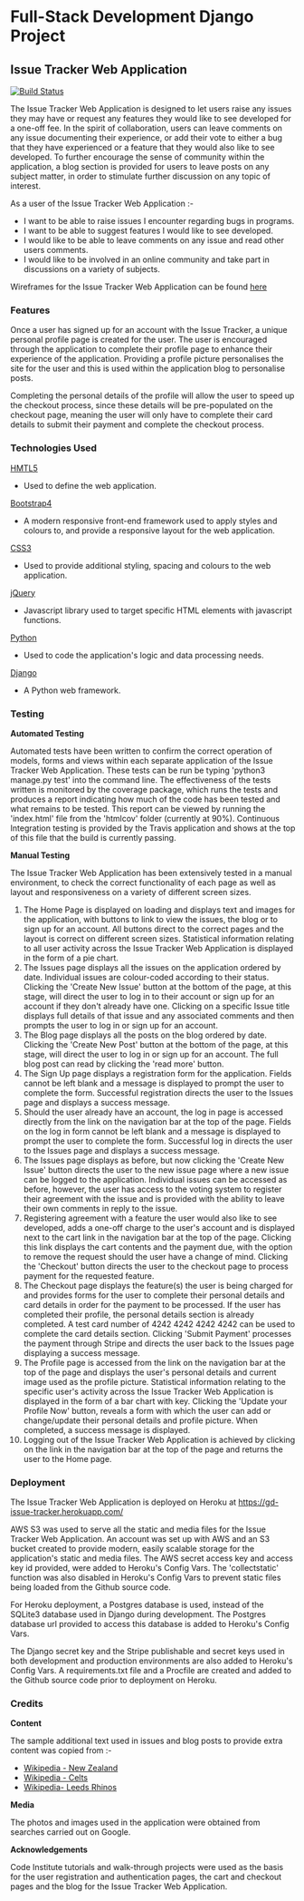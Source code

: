 # Full-Stack Development Django Project

## Issue Tracker Web Application
[![Build Status](https://www.travis-ci.org/GeoffDoig/Django-Project.svg?branch=master)](https://www.travis-ci.org/GeoffDoig/Django-Project)

The Issue Tracker Web Application is designed to let users raise any issues they may have or request any features they would like
to see developed for a one-off fee. In the spirit of collaboration, users can leave comments on any issue documenting their
experience, or add their vote to either a bug that they have experienced or a feature that they would also like to see developed.
To further encourage the sense of community within the application, a blog section is provided for users to leave posts on any 
subject matter, in order to stimulate further discussion on any topic of interest.

As a user of the Issue Tracker Web Application :-
   * I want to be able to raise issues I encounter regarding bugs in programs.
   * I want to be able to suggest features I would like to see developed.
   * I would like to be able to leave comments on any issue and read other users comments.
   * I would like to be involved in an online community and take part in discussions on a variety of subjects.

Wireframes for the Issue Tracker Web Application can be found [here](/Wireframes)

### Features

Once a user has signed up for an account with the Issue Tracker, a unique personal profile page is created for the user.
The user is encouraged through the application to complete their profile page to enhance their experience of the application.
Providing a profile picture personalises the site for the user and this is used within the application blog to personalise posts.

Completing the personal details of the profile will allow the user to speed up the checkout process, since these details will be
pre-populated on the checkout page, meaning the user will only have to complete their card details to submit their payment and 
complete the checkout process.

### Technologies Used

[HMTL5](https://developer.mozilla.org/en-US/docs/Web/Guide/HTML/HTML5)
   * Used to define the web application.

[Bootstrap4](https://getbootstrap.com/docs/4.3/getting-started/introduction/)
   * A modern responsive front-end framework used to apply styles and colours to, and provide a responsive layout for the web application.

[CSS3](https://developer.mozilla.org/en-US/docs/Web/CSS/CSS3)
   * Used to provide additional styling, spacing and colours to the web application.

[jQuery](https://jquery.com/)
   * Javascript library used to target specific HTML elements with javascript functions.

[Python](https://www.python.org/)
   * Used to code the application's logic and data processing needs.

[Django](https://docs.djangoproject.com/en/1.11/)
   * A Python web framework.

### Testing

__Automated Testing__

Automated tests have been written to confirm the correct operation of models, forms and views within each separate application of the
Issue Tracker Web Application. These tests can be run be typing 'python3 manage.py test' into the command line. The effectiveness of the
tests written is monitored by the coverage package, which runs the tests and produces a report indicating how much of the code has been
tested and what remains to be tested. This report can be viewed by running the 'index.html' file from the 'htmlcov' folder (currently at 90%).
Continuous Integration testing is provided by the Travis application and shows at the top of this file that the build is currently passing.

__Manual Testing__

The Issue Tracker Web Application has been extensively tested in a manual environment, to check the correct functionality of each page
as well as layout and responsiveness on a variety of different screen sizes.

   1. The Home Page is displayed on loading and displays text and images for the application, with buttons to link to view the issues, the blog
      or to sign up for an account. All buttons direct to the correct pages and the layout is correct on different screen sizes. Statistical
      information relating to all user activity across the Issue Tracker Web Application is displayed in the form of a pie chart.
   2. The Issues page displays all the issues on the application ordered by date. Individual issues are colour-coded according to their status.
      Clicking the 'Create New Issue' button at the bottom of the page, at this stage, will direct the user to log in to their account
      or sign up for an account if they don't already have one. Clicking on a specific Issue title displays full details of that issue
      and any associated comments and then prompts the user to log in or sign up for an account.
   3. The Blog page displays all the posts on the blog ordered by date. Clicking the 'Create New Post' button at the bottom of the page, 
      at this stage, will direct the user to log in or sign up for an account. The full blog post can read by clicking the 'read more' button.
   4. The Sign Up page displays a registration form for the application. Fields cannot be left blank and a message is displayed to prompt the user
      to complete the form. Successful registration directs the user to the Issues page and displays a success message.
   5. Should the user already have an account, the log in page is accessed directly from the link on the navigation bar at the top of the page.
      Fields on the log in form cannot be left blank and a message is displayed to prompt the user to complete the form. Successful log in directs
      the user to the Issues page and displays a success message.
   6. The Issues page displays as before, but now clicking the 'Create New Issue' button directs the user to the new issue page where a new issue
      can be logged to the application. Individual issues can be accessed as before, however, the user has access to the voting system to register
      their agreement with the issue and is provided with the ability to leave their own comments in reply to the issue.
   7. Registering agreement with a feature the user would also like to see developed, adds a one-off charge to the user's account and is displayed
      next to the cart link in the navigation bar at the top of the page. Clicking this link displays the cart contents and the payment due,
      with the option to remove the request should the user have a change of mind. Clicking the 'Checkout' button directs the user to the checkout
      page to process payment for the requested feature.
   8. The Checkout page displays the feature(s) the user is being charged for and provides forms for the user to complete their personal details
      and card details in order for the payment to be processed. If the user has completed their profile, the personal details section is already
      completed. A test card number of 4242 4242 4242 4242 can be used to complete the card details section. Clicking 'Submit Payment' processes
      the payment through Stripe and directs the user back to the Issues page displaying a success message.
   9. The Profile page is accessed from the link on the navigation bar at the top of the page and displays the user's personal details and current
      image used as the profile picture. Statistical information relating to the specific user's activity across the Issue Tracker Web Application
      is displayed in the form of a bar chart with key. Clicking the 'Update your Profile Now' button, reveals a form with which the user can add
      or change/update their personal details and profile picture. When completed, a success message is displayed.
   10. Logging out of the Issue Tracker Web Application is achieved by clicking on the link in the navigation bar at the top of the page and returns
       the user to the Home page.

### Deployment

The Issue Tracker Web Application is deployed on Heroku at https://gd-issue-tracker.herokuapp.com/

AWS S3 was used to serve all the static and media files for the Issue Tracker Web Application. An account was set up with AWS and an S3 bucket
created to provide modern, easily scalable storage for the application's static and media files. The AWS secret access key and access key id
provided, were added to Heroku's Config Vars. The 'collectstatic' function was also disabled in Heroku's Config Vars to prevent static files
being loaded from the Github source code.

For Heroku deployment, a Postgres database is used, instead of the SQLite3 database used in Django during development. The Postgres database
url provided to access this database is added to Heroku's Config Vars. 

The Django secret key and the Stripe publishable and secret keys used in both development and production environments are also added to 
Heroku's Config Vars. A requirements.txt file and a Procfile are created and added to the Github source code prior to deployment on Heroku.

### Credits

__Content__

The sample additional text used in issues and blog posts to provide extra content was copied from :-
   * [Wikipedia - New Zealand](https://en.wikipedia.org/wiki/New_Zealand)
   * [Wikipedia - Celts](https://simple.wikipedia.org/wiki/Celts)
   * [Wikipedia- Leeds Rhinos](https://en.wikipedia.org/wiki/Leeds_Rhinos)

__Media__

The photos and images used in the application were obtained from searches carried out on Google.

__Acknowledgements__

Code Institute tutorials and walk-through projects were used as the basis for the user registration and authentication pages, 
the cart and checkout pages and the blog for the Issue Tracker Web Application.
